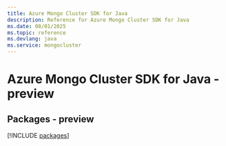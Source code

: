 ```yaml
---
title: Azure Mongo Cluster SDK for Java
description: Reference for Azure Mongo Cluster SDK for Java
ms.date: 08/01/2025
ms.topic: reference
ms.devlang: java
ms.service: mongocluster
---
```

# Azure Mongo Cluster SDK for Java - preview
## Packages - preview
[!INCLUDE [packages](mongo-cluster-index.md)]